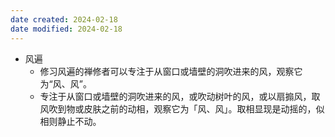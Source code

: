 ```yaml
---
date created: 2024-02-18
date modified: 2024-02-18
---
```

- 风遍
    - 修习风遍的禅修者可以专注于从窗口或墙壁的洞吹进来的风，观察它为“风、风”。 
    - 专注于从窗口或墙壁的洞吹进来的风，或吹动树叶的风，或以扇搧风，取风吹到物或皮肤之前的动相，观察它为「风、风」。取相显现是动摇的，似相则静止不动。
